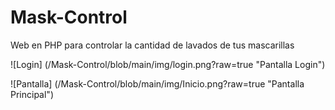 # Mask-Control
Web en PHP para controlar la cantidad de lavados de tus mascarillas

![Login] (/Mask-Control/blob/main/img/login.png?raw=true "Pantalla Login")

![Pantalla] (/Mask-Control/blob/main/img/Inicio.png?raw=true "Pantalla Principal")